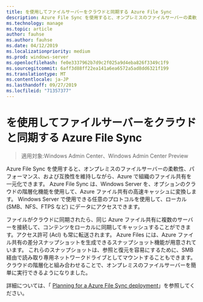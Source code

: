 ```yaml
---
title: を使用してファイルサーバーをクラウドと同期する Azure File Sync
description: Azure File Sync を使用すると、オンプレミスのファイルサーバーの柔軟性、パフォーマンス、および互換性を維持しながら、Azure で組織のファイル共有を一元化できます。 Azure File Sync は、Windows Server を、オプションのクラウドの階層化機能を使用して、Azure ファイル共有の高速キャッシュに変換します。
ms.technology: manage
ms.topic: article
author: fauhse
ms.author: fauhse
ms.date: 04/12/2019
ms.localizationpriority: medium
ms.prod: windows-server
ms.openlocfilehash: fe0e3337962b7d9c2f025a9d4eba826f3349c1f9
ms.sourcegitcommit: 6aff3d88ff22ea141a6ea6572a5ad8dd6321f199
ms.translationtype: MT
ms.contentlocale: ja-JP
ms.lasthandoff: 09/27/2019
ms.locfileid: "71357377"
---
```

# <a name="sync-your-file-server-with-the-cloud-by-using-azure-file-sync"></a>を使用してファイルサーバーをクラウドと同期する Azure File Sync

>適用対象:Windows Admin Center、Windows Admin Center Preview

Azure File Sync を使用すると、オンプレミスのファイルサーバーの柔軟性、パフォーマンス、および互換性を維持しながら、Azure で組織のファイル共有を一元化できます。 Azure File Sync は、Windows Server を、オプションのクラウドの階層化機能を使用して、Azure ファイル共有の高速キャッシュに変換します。 Windows Server で使用できる任意のプロトコルを使用して、ローカル (SMB、NFS、FTPS など) にデータにアクセスできます。

ファイルがクラウドに同期されたら、同じ Azure ファイル共有に複数のサーバーを接続して、コンテンツをローカルに同期してキャッシュすることができます。アクセス許可 (Acl) も常に転送されます。 Azure Files には、Azure ファイル共有の差分スナップショットを生成できるスナップショット機能が用意されています。 これらのスナップショットは、参照と復元を容易にするために、SMB 経由で読み取り専用ネットワークドライブとしてマウントすることもできます。 クラウドの階層化と組み合わせることで、オンプレミスのファイルサーバーを簡単に実行できるようになりました。

詳細については、「 [Planning for a Azure File Sync deployment](https://aka.ms/afs)」を参照してください。